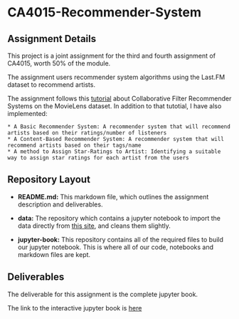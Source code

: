 # CA4015-Recommender-System

## Assignment Details

This project is a joint assignment for the third and fourth assignment of CA4015, worth 50% of the module.

The assignment users recommender system algorithms using the Last.FM dataset to recommend artists.

The assignment follows this [tutorial](https://developers.google.com/machine-learning/recommendation) about Collaborative Filter Recommender Systems on the MovieLens dataset. 
In addition to that tutotial, I have also implemented:

    * A Basic Recommender System: A recommender system that will recommend artists based on their ratings/number of listeners
    * A Content-Based Recommender System: A recommender system that will recommend artists based on their tags/name
    * A method to Assign Star-Ratings to Artist: Identifying a suitable way to assign star ratings for each artist from the users


## Repository Layout

* <b>README.md:</b> This markdown file, which outlines the assignment description and deliverables.

* <b>data:</b> The repository which contains a jupyter notebook to import the data directly from [this site](https://grouplens.org/datasets/hetrec-2011/), and cleans them slightly.

* <b>jupyter-book:</b> This repository contains all of the required files to build our jupyter notebook. This is where all of our code, notebooks and markdown files are kept.


## Deliverables

The deliverable for this assignment is the complete jupyter book.

The link to the interactive jupyter book is [here](https://laramurphyyx.github.io/CA4015-Recommender-System/Introduction.html)

